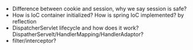 * Difference between cookie and session, why we say session is safe?
* How is IoC container initialized? How is spring IoC implemented? by reflection
* DispatcherServlet lifecycle and how does it work? DispatherServelt/HandlerMapping/HandlerAdaptor?
* filter/interceptor?
